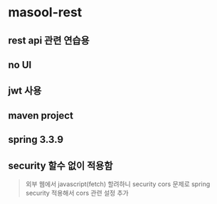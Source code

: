 # masool-rest

## rest api 관련 연습용
## no UI
## jwt 사용
## maven project
## spring 3.3.9
## security 할수 없이 적용함
> 외부 웹에서 javascript(fetch) 할려하니 security cors 문제로 spring security 적용해서 cors 관련 설정 추가
